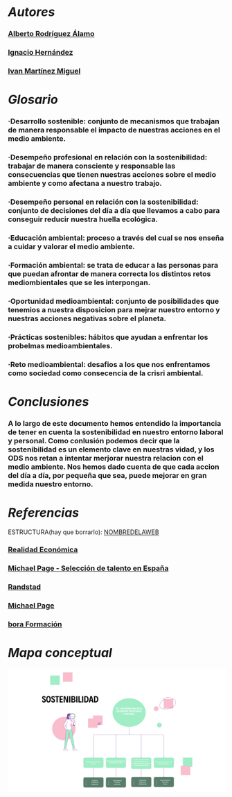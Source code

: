# *Autores*

### [Alberto Rodríguez Álamo](https://github.com/Alberto-Rodriguez999)

### [Ignacio Hernández](https://github.com/anxowo)

### [Ivan Martínez Miguel](https://github.com/ivanius05)



# *Glosario*

### ·Desarrollo sostenible: conjunto de mecanismos que trabajan de manera responsable el impacto de nuestras acciones en el medio ambiente.

### ·Desempeño profesional en relación con la sostenibilidad: trabajar de manera consciente y responsable las consecuencias que tienen nuestras acciones sobre el medio ambiente y como afectana a nuestro trabajo.

### ·Desempeño personal en relación con la sostenibilidad: conjunto de decisiones del día a día que llevamos a cabo para conseguir reducir nuestra huella ecológica.

### ·Educación ambiental: proceso a través del cual se nos enseña a cuidar y valorar el medio ambiente.

### ·Formación ambiental: se trata de educar a las personas para que puedan afrontar de manera correcta los distintos retos mediombientales que se les interpongan.

### ·Oportunidad medioambiental: conjunto de posibilidades que tenemios a nuestra disposicion para  mejrar nuestro entorno y nuestras acciones negativas sobre el planeta.

### ·Prácticas sostenibles: hábitos que ayudan a enfrentar los probelmas medioambientales.

### ·Reto medioambiental: desafios a los que nos enfrentamos como sociedad como consecencia de la crisri ambiental.


# *Conclusiones*

### A lo largo de este documento hemos entendido la importancia de tener en cuenta la sostenibilidad en nuestro entorno laboral y personal. Como conlusión podemos decir que la sostenibilidad es un elemento clave en nuestras vidad, y los ODS nos retan a intentar merjorar nuestra relacion con el medio ambiente. Nos hemos dado cuenta de que cada accion del día a día, por pequeña que sea, puede mejorar en gran medida nuestro entorno.

# *Referencias*
ESTRUCTURA(hay que borrarlo): [NOMBREDELAWEB](ENLACEDELAWEB)
### [Realidad Económica](https://www.realidadeconomica.es/la-importancia-de-la-sostenibilidad-en-tu-trabajo/39804)
### [Michael Page - Selección de talento en España](https://www.michaelpage.es/advice/empresas/desarrollo-profesional-y-retención-de-talento/satw23-¿por-qué-es-importante-la-sostenibilidad-en-el-mundo-laboral-perspectivas-para-2023)
### [Randstad](https://www.randstad.es)
### [Michael Page](https://www.michaelpage.es)
### [bora Formación](https://academy.bora.com/es-es)
# *Mapa conceptual*

![conceptoUD3.png](https://github.com/Alberto-Rodriguez999/Sostenibilidad-en-el-desempeno-profesional-y-personal./blob/main/img/conceptoUD3.png)
